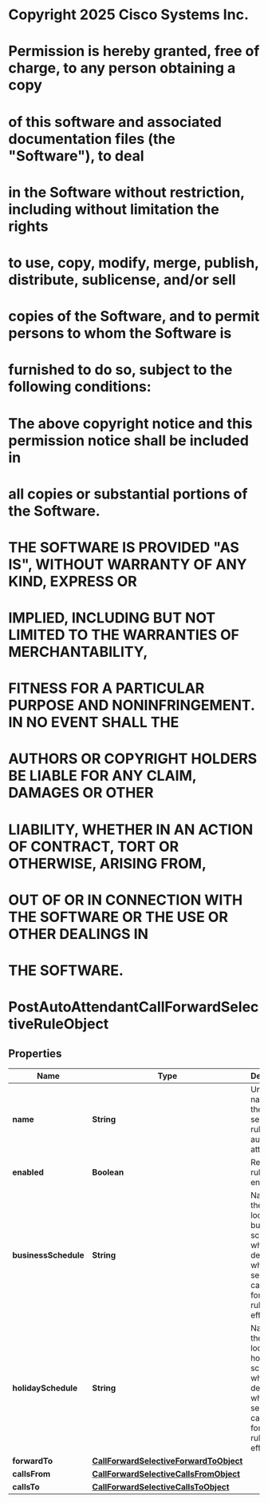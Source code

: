 <!--  Copyright 2025 Cisco Systems Inc.

Permission is hereby granted, free of charge, to any person obtaining a copy
of this software and associated documentation files (the "Software"), to deal
in the Software without restriction, including without limitation the rights
to use, copy, modify, merge, publish, distribute, sublicense, and/or sell
copies of the Software, and to permit persons to whom the Software is
furnished to do so, subject to the following conditions:

The above copyright notice and this permission notice shall be included in
all copies or substantial portions of the Software.

THE SOFTWARE IS PROVIDED "AS IS", WITHOUT WARRANTY OF ANY KIND, EXPRESS OR
IMPLIED, INCLUDING BUT NOT LIMITED TO THE WARRANTIES OF MERCHANTABILITY,
FITNESS FOR A PARTICULAR PURPOSE AND NONINFRINGEMENT. IN NO EVENT SHALL THE
AUTHORS OR COPYRIGHT HOLDERS BE LIABLE FOR ANY CLAIM, DAMAGES OR OTHER
LIABILITY, WHETHER IN AN ACTION OF CONTRACT, TORT OR OTHERWISE, ARISING FROM,
OUT OF OR IN CONNECTION WITH THE SOFTWARE OR THE USE OR OTHER DEALINGS IN
THE SOFTWARE.-->
# Copyright 2025 Cisco Systems Inc.
#
# Permission is hereby granted, free of charge, to any person obtaining a copy
# of this software and associated documentation files (the "Software"), to deal
# in the Software without restriction, including without limitation the rights
# to use, copy, modify, merge, publish, distribute, sublicense, and/or sell
# copies of the Software, and to permit persons to whom the Software is
# furnished to do so, subject to the following conditions:
#
# The above copyright notice and this permission notice shall be included in
# all copies or substantial portions of the Software.
#
# THE SOFTWARE IS PROVIDED "AS IS", WITHOUT WARRANTY OF ANY KIND, EXPRESS OR
# IMPLIED, INCLUDING BUT NOT LIMITED TO THE WARRANTIES OF MERCHANTABILITY,
# FITNESS FOR A PARTICULAR PURPOSE AND NONINFRINGEMENT. IN NO EVENT SHALL THE
# AUTHORS OR COPYRIGHT HOLDERS BE LIABLE FOR ANY CLAIM, DAMAGES OR OTHER
# LIABILITY, WHETHER IN AN ACTION OF CONTRACT, TORT OR OTHERWISE, ARISING FROM,
# OUT OF OR IN CONNECTION WITH THE SOFTWARE OR THE USE OR OTHER DEALINGS IN
# THE SOFTWARE.



# PostAutoAttendantCallForwardSelectiveRuleObject


## Properties

| Name | Type | Description | Notes |
|------------ | ------------- | ------------- | -------------|
|**name** | **String** | Unique name for the selective rule in the auto attendant. |  |
|**enabled** | **Boolean** | Reflects if rule is enabled. |  [optional] |
|**businessSchedule** | **String** | Name of the location&#39;s business schedule which determines when this selective call forwarding rule is in effect. |  [optional] |
|**holidaySchedule** | **String** | Name of the location&#39;s holiday schedule which determines when this selective call forwarding rule is in effect. |  [optional] |
|**forwardTo** | [**CallForwardSelectiveForwardToObject**](CallForwardSelectiveForwardToObject.md) |  |  |
|**callsFrom** | [**CallForwardSelectiveCallsFromObject**](CallForwardSelectiveCallsFromObject.md) |  |  |
|**callsTo** | [**CallForwardSelectiveCallsToObject**](CallForwardSelectiveCallsToObject.md) |  |  [optional] |



